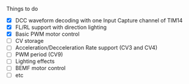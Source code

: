 Things to do

- [x] DCC waveform decoding with one Input Capture channel of TIM14
- [x] FL/RL support with direction lighting
- [x] Basic PWM motor control
- [ ] CV storage
- [ ] Acceleration/Decceleration Rate support (CV3 and CV4)
- [ ] PWM period (CV9)
- [ ] Lighting effects
- [ ] BEMF motor control
- [ ] etc
